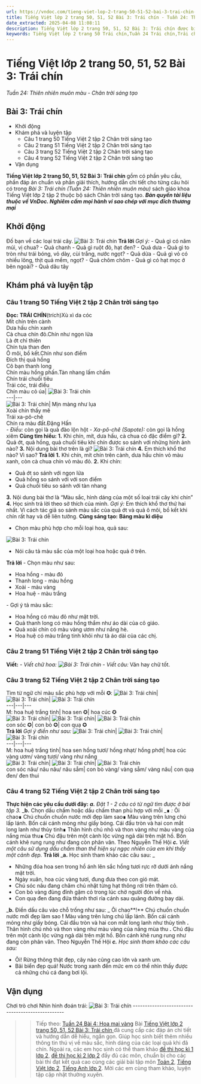 ```yaml
---
url: https://vndoc.com/tieng-viet-lop-2-trang-50-51-52-bai-3-trai-chin-241255
title: Tiếng Việt lớp 2 trang 50, 51, 52 Bài 3: Trái chín - Tuần 24: Thiên nhiên muôn màu - Chân trời sáng tạo - VnDoc.com
date_extracted: 2025-04-08 11:08:11
description: Tiếng Việt lớp 2 trang 50, 51, 52 Bài 3: Trái chín được biên soạn nhằm giúp các em HS đạt kết quả tốt trong quá trình làm bài tập và học tập môn Tiếng Việt lớp 2.
keywords: Tiếng Việt lớp 2 trang 50 Trái chín,Tuần 24 Trái chín,Trái chín,bài 3 Trái chín,Tuần 24 thiên nhiên muôn màu,tiếng việt 2 tuần 24,tiếng việt 2,tiếng việt lớp 2,sách tiếng việt 2,sách tiếng việt lớp 2,bài tập tiếng việt lớp 2,tiếng việt lớp 2 tập 2,học tiếng việt chân trời sáng tạo,chân trời sáng tạo,tiếng việt lớp 2 chân trời,tiếng việt chân trời sáng tạo
---
```


# Tiếng Việt lớp 2 trang 50, 51, 52 Bài 3: Trái chín
 _Tuần 24: Thiên nhiên muôn màu - Chân trời sáng tạo_
## Bài 3: Trái chín
  * Khởi động
  * Khám phá và luyện tập
    * Câu 1 trang 50 Tiếng Việt 2 tập 2 Chân trời sáng tạo
    * Câu 2 trang 51 Tiếng Việt 2 tập 2 Chân trời sáng tạo
    * Câu 3 trang 52 Tiếng Việt 2 tập 2 Chân trời sáng tạo
    * Câu 4 trang 52 Tiếng Việt 2 tập 2 Chân trời sáng tạo
  * Vận dụng

**Tiếng Việt lớp 2 trang 50, 51, 52 Bài 3: Trái chín** gồm có phần yêu cầu, phần đáp án chuẩn và phần giải thích, hướng dẫn chi tiết cho từng câu hỏi có trong _Bài 3: Trái chín \(Tuần 24: Thiên nhiên muôn màu\)_ sách giáo khoa Tiếng Việt lớp 2 tập 2 thuộc bộ sách Chân trời sáng tạo.
_**Bản quyền tài liệu thuộc về VnDoc. Nghiêm cấm mọi hành vi sao chép với mục đích thương mại**_
##  Khởi động
Đố bạn về các loại trái cây.
![Bài 3: Trái chín](https://i.vdoc.vn/data/image/2021/08/23/tieng-viet-lop-2-trang-50-51-52-bai-3-trai-chin-2.jpg)
**Trả lời**
 _Gợi ý:_
\- Quả gì có năm múi, vị chua? - Quả chanh
\- Quả gì ruột đỏ, hạt đen? - Quả dưa
\- Quả gì to tròn như trái bóng, vỏ dày, cùi trắng, nước ngọt? - Quả dừa
\- Quả gì vỏ có nhiều lông, thịt quả mềm, ngọt? - Quả chôm chôm
\- Quả gì có hạt mọc ở bên ngoài? - Quả dâu tây
## Khám phá và luyện tập
### Câu 1 trang 50 Tiếng Việt 2 tập 2 Chân trời sáng tạo
**Đọc:**
**TRÁI CHÍN**\(trích\)Xù xì da cóc  
Mít chín trên cành  
Dưa hấu chín xanh  
Cà chua chín đỏ.Chín như ngọn lửa  
Là ớt chỉ thiên  
Chín tựa than đen  
Ô môi, bồ kết.Chín như son điểm  
Đích thị quả hồng  
Cô bạn thanh long  
Chín màu hồng phấn.Tàn nhang lấm chấm  
Chín trái chuối tiêu  
Trái cóc, trái điều  
Chín màu cỏ úa| ![Bài 3: Trái chín](https://i.vdoc.vn/data/image/2021/08/23/tieng-viet-lop-2-trang-50-51-52-bai-3-trai-chin-13.jpg)  
---|---  
![Bài 3: Trái chín](https://i.vdoc.vn/data/image/2021/08/23/tieng-viet-lop-2-trang-50-51-52-bai-3-trai-chin-3.jpg)| Mịn màng như lụa  
Xoài chín thấy mê  
Trái xa-pô-chê  
Chín ra màu đất.Đặng Hấn  
_\- Điều:_ còn gọi là quả đào lộn hột
 _\- Xa-pô-chê \(Sapote\):_ còn gọi là hồng xiêm
**Cùng tìm hiểu:**
**1.** Khi chín, mít, dưa hấu, cà chua có đặc điểm gì?
**2.** Quả ớt, quả hồng, quả chuối tiêu khi chín được so sánh với những hình ảnh nào?
**3.** Nội dung bài thơ trên là gì?
![Bài 3: Trái chín](https://i.vdoc.vn/data/image/2021/08/23/tieng-viet-lop-2-trang-50-51-52-bai-3-trai-chin-4.jpg)
**4.** Em thích khổ thơ nào? Vì sao?
**Trả lời**
**1.** Khi chín, mít chín trên cành, dưa hấu chín vỏ màu xanh, còn cà chua chín vỏ màu đỏ.
**2.** Khi chín:
  * Quả ớt so sánh với ngọn lửa
  * Quả hồng so sánh với với son điểm
  * Quả chuối tiêu so sánh với tàn nhang

**3.** Nội dung bài thơ là “Màu sắc, hình dáng của một số loại trái cây khi chín”
**4.** Học sinh trả lời theo sở thích của mình.
_Gợi ý:_ Em thích khổ thơ thứ hai nhất. Vì cách tác giả so sánh màu sắc của quả ớt và quả ô môi, bồ kết khi chín rất hay và dễ liên tưởng.
**Cùng sáng tạo:**
**Bảng màu kì diệu**
  * Chọn màu phù hợp cho mỗi loại hoa, quả sau:

![Bài 3: Trái chín](https://i.vdoc.vn/data/image/2021/08/23/tieng-viet-lop-2-trang-50-51-52-bai-3-trai-chin-5.jpg)
  * Nói câu tả màu sắc của một loại hoa hoặc quả ở trên.

**Trả lời**
\- Chọn màu như sau:
  * Hoa hồng - màu đỏ
  * Thanh long - màu hồng
  * Xoài - màu vàng
  * Hoa huệ - màu trắng

\- Gợi ý tả màu sắc:
  * Hoa hồng có màu đỏ như mặt trời.
  * Quả thanh long có màu hồng thắm như áo dài của cô giáo.
  * Quả xoài chín có màu vàng ươm như nắng hè.
  * Hoa huệ có màu trắng tinh khôi như tà áo dài của các chị.

### Câu 2 trang 51 Tiếng Việt 2 tập 2 Chân trời sáng tạo
**Viết:**
_\- Viết chữ hoa:_
_![Bài 3: Trái chín](https://i.vdoc.vn/data/image/2021/08/23/tieng-viet-lop-2-trang-50-51-52-bai-3-trai-chin-6.jpg)_
_\- Viết câu:_ Văn hay chữ tốt.
### Câu 3 trang 52 Tiếng Việt 2 tập 2 Chân trời sáng tạo
Tìm từ ngữ chỉ màu sắc phù hợp với mỗi ✪:
![Bài 3: Trái chín](https://i.vdoc.vn/data/image/2021/08/23/tieng-viet-lop-2-trang-50-51-52-bai-3-trai-chin-7.jpg)| ![Bài 3: Trái chín](https://i.vdoc.vn/data/image/2021/08/23/tieng-viet-lop-2-trang-50-51-52-bai-3-trai-chin-8.jpg)| ![Bài 3: Trái chín](https://i.vdoc.vn/data/image/2021/08/23/tieng-viet-lop-2-trang-50-51-52-bai-3-trai-chin-9.jpg)  
---|---|---  
M: hoa huệ trắng tinh| hoa sen ✪| hoa cúc ✪  
![Bài 3: Trái chín](https://i.vdoc.vn/data/image/2021/08/23/tieng-viet-lop-2-trang-50-51-52-bai-3-trai-chin-10.jpg)| ![Bài 3: Trái chín](https://i.vdoc.vn/data/image/2021/08/23/tieng-viet-lop-2-trang-50-51-52-bai-3-trai-chin-11.jpg)| ![Bài 3: Trái chín](https://i.vdoc.vn/data/image/2021/08/23/tieng-viet-lop-2-trang-50-51-52-bai-3-trai-chin-12.jpg)  
con sóc ✪| con bò ✪| con quạ ✪  
**Trả lời**
 _Gợi ý điền như sau:_
![Bài 3: Trái chín](https://i.vdoc.vn/data/image/2021/08/23/tieng-viet-lop-2-trang-50-51-52-bai-3-trai-chin-7.jpg)| ![Bài 3: Trái chín](https://i.vdoc.vn/data/image/2021/08/23/tieng-viet-lop-2-trang-50-51-52-bai-3-trai-chin-8.jpg)| ![Bài 3: Trái chín](https://i.vdoc.vn/data/image/2021/08/23/tieng-viet-lop-2-trang-50-51-52-bai-3-trai-chin-9.jpg)  
---|---|---  
M: hoa huệ trắng tinh| hoa sen hồng tươi/ hồng nhạt/ hồng phớt| hoa cúc vàng ươm/ vàng tươi/ vàng như nắng  
![Bài 3: Trái chín](https://i.vdoc.vn/data/image/2021/08/23/tieng-viet-lop-2-trang-50-51-52-bai-3-trai-chin-10.jpg)| ![Bài 3: Trái chín](https://i.vdoc.vn/data/image/2021/08/23/tieng-viet-lop-2-trang-50-51-52-bai-3-trai-chin-11.jpg)| ![Bài 3: Trái chín](https://i.vdoc.vn/data/image/2021/08/23/tieng-viet-lop-2-trang-50-51-52-bai-3-trai-chin-12.jpg)  
con sóc nâu/ nâu nâu/ nâu sẫm| con bò vàng/ vàng sẫm/ vàng nâu| con quạ đen/ đen thui  
### Câu 4 trang 52 Tiếng Việt 2 tập 2 Chân trời sáng tạo
**Thực hiện các yêu cầu dưới đây:**
_**a.** Đặt 1 - 2 câu có từ ngữ tìm được ở bài tập 3._
_**b.** Chọn dấu chấm hoặc dấu chấm than phù hợp với mỗi _∎ _:_
Ôi chao∎ Chú chuồn chuồn nước mới đẹp làm sao∎ Màu vàng trên lưng chú lấp lánh. Bốn cái cánh mỏng như giấy bóng. Cái đầu tròn và hai con mắt long lanh như thủy tinh∎ Thân hình chú nhỏ và thon vàng như màu vàng của nắng mùa thu∎ Chú đậu trên một cành lộc vừng ngả dài trên mặt hồ. Bốn cánh khẽ rung rung như đang còn phân vân.
Theo Nguyễn Thế Hội
 _**c.** Viết một câu sử dụng dấu chấm than thể hiện sự ngạc nhiên của em khi thấy một cảnh đẹp._
**Trả lời**
 _**a.** Học sinh tham khảo các câu sau: _
  * Những đóa hoa sen trong hồ ánh lên sắc hồng tươi rực rỡ dưới ánh nắng mặt trời.
  * Ngày xuân, hoa cúc vàng tươi, đung đưa theo con gió mát.
  * Chú sóc nâu đang chăm chú nhặt từng hạt thông rơi trên thảm cỏ.
  * Con bò vàng đủng đỉnh gặm cỏ trong lúc chờ người đón về nhà.
  * Con quạ đen đang đứa thảnh thơi rỉa cánh sau quãng đường bay dài.

_**b.** Điền dấu câu vào chỗ trống như sau: _
Ôi chao**\!** Chú chuồn chuồn nước mới đẹp làm sao **\!** Màu vàng trên lưng chú lấp lánh. Bốn cái cánh mỏng như giấy bóng. Cái đầu tròn và hai con mắt long lanh như thủy tinh **.** Thân hình chú nhỏ và thon vàng như màu vàng của nắng mùa thu **.** Chú đậu trên một cành lộc vừng ngả dài trên mặt hồ. Bốn cánh khẽ rung rung như đang còn phân vân.
Theo Nguyễn Thế Hội
 _**c.** Học sinh tham khảo các câu sau:_
  * Ôi\! Rừng thông thật đẹp, cây nào cũng cao lớn và xanh um.
  * Bãi biển đẹp quá\! Nước trong xanh đến mức em có thể nhìn thấy được cả những chú cá đang bơi lội.

## Vận dụng
Chơi trò chơi Nhìn hình đoán trái:
![Bài 3: Trái chín](https://i.vdoc.vn/data/image/2021/08/23/tieng-viet-lop-2-trang-50-51-52-bai-3-trai-chin-1.jpg)
\-------------------------------------------------
>> Tiếp theo: [Tuần 24 Bài 4: Hoa mai vàng](<https://vndoc.com/tieng-viet-lop-2-trang-53-54-55-56-57-bai-4-hoa-mai-vang-241278>)
Bài [Tiếng Việt lớp 2 trang 50, 51, 52 Bài 3: Trái chín ](<https://vndoc.com/tieng-viet-lop-2-trang-50-51-52-bai-3-trai-chin-241255>)đã cung cấp các đáp án chi tiết và hướng dẫn dễ hiểu, ngắn gọn. Giúp học sinh biết thêm nhiều thông tin thú vị về màu sắc, hình dáng của các loại quả khi đã chín. Ngoài ra, các em học sinh có thể tham khảo [đề thi học kì 1 lớp 2](<https://vndoc.com/de-thi-hoc-ki-1-lop2>), [đề thi học kì 2 lớp 2](<https://vndoc.com/de-thi-hoc-ki-2-lop2>) đầy đủ các môn, chuẩn bị cho các bài thi đạt kết quả cao cùng các giải bài tập môn [Toán 2](<https://vndoc.com/toan-lop2>), [Tiếng Việt lớp 2](<https://vndoc.com/tieng-viet-lop2>), [Tiếng Anh lớp 2](<https://vndoc.com/tieng-anh-lop2>). Mời các em cùng tham khảo, luyện tập cập nhật thường xuyên.
